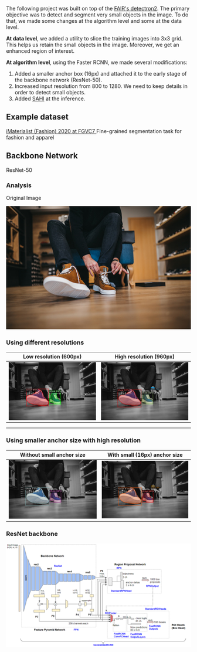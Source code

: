 The following project was built on top of the <a href="https://ai.facebook.com/tools/detectron2/">FAIR's detectron2</a>.
The primary objective was to detect and segment very small objects in the image. To do that, we made some changes at the algorithm level and some at the data level.

<b>At data level</b>, we added a utility to slice the training images into 3x3 grid. This helps us retain the small objects in the image. Moreover, we get an enhanced region of interest. 

<b>At algorithm level</b>, using the Faster RCNN, we made several modifications:
1. Added a smaller anchor box (16px) and attached it to the early stage of the backbone network (ResNet-50).
2. Increased input resolution from 800 to 1280. We need to keep details in order to detect small objects.
3. Added <a href="https://github.com/obss/sahi">SAHI</a> at the inference. 

## Example dataset
<a href="https://www.kaggle.com/c/imaterialist-fashion-2020-fgvc7">iMaterialist (Fashion) 2020 at FGVC7 </a>
Fine-grained segmentation task for fashion and apparel

## Backbone Network
ResNet-50

### Analysis
Original Image

<img src="examples/original.jpg">

### Using different resolutions
| Low resolution (600px) | High resolution (960px) |
-------------------------|--------------------------
| <img src="examples/low_res.png"> | <img src="examples/high_res.png"> |
------------------------------------------------------------------------

### Using smaller anchor size with high resolution
| Without small anchor size | With small (16px) anchor size |
-------------------------|--------------------------
| <img src="examples/high_res_but_no_16x16_anchor.png"> | <img src="examples/high_res_with_16_anchor.png"> |


### ResNet backbone
<img src="docs/Architecture.png" />
